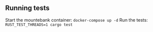 ## Running tests

Start the mountebank container: `docker-compose up -d`
Run the tests: `RUST_TEST_THREADS=1 cargo test`
